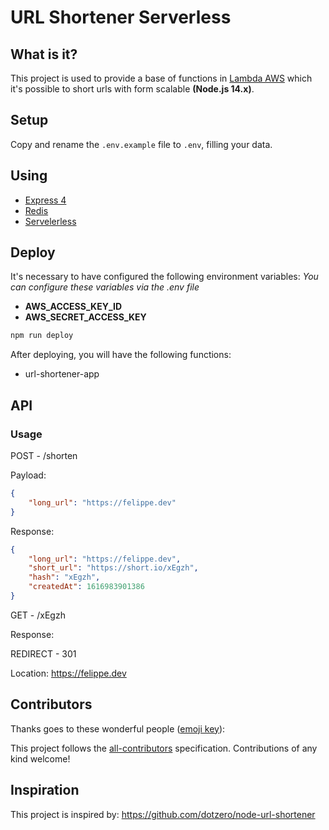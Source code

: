# URL Shortener Serverless

## What is it?

This project is used to provide a base of functions in [Lambda AWS](https://aws.amazon.com/pt/lambda/) which it's possible to short urls with form scalable **(Node.js 14.x)**.

## Setup  
Copy and rename the `.env.example` file to `.env`, filling your data.  
  
## Using
* [Express 4](http://expressjs.com/)
* [Redis](http://redis.io)
* [Servelerless](https://www.serverless.com/)


## Deploy  
It's necessary to have configured the following environment variables:
*You can configure these variables via the .env file*
 - **AWS_ACCESS_KEY_ID**
 - **AWS_SECRET_ACCESS_KEY**

 ```bat  
npm run deploy
```  

After deploying, you will have the following functions:

- url-shortener-app



## API

### Usage

POST - /shorten

Payload:
```json
{
    "long_url": "https://felippe.dev"
}
```

Response:
````json
{
    "long_url": "https://felippe.dev",
    "short_url": "https://short.io/xEgzh",
    "hash": "xEgzh",
    "createdAt": 1616983901386
}
````

GET - /xEgzh

Response:

REDIRECT - 301

Location: https://felippe.dev

## Contributors

Thanks goes to these wonderful people ([emoji key](https://github.com/kentcdodds/all-contributors#emoji-key)):

<!-- ALL-CONTRIBUTORS-LIST:START - Do not remove or modify this section -->
<!-- prettier-ignore -->
<!-- ALL-CONTRIBUTORS-LIST:END -->

This project follows the [all-contributors](https://github.com/kentcdodds/all-contributors) specification. Contributions of any kind welcome!

## Inspiration
This project is inspired by: https://github.com/dotzero/node-url-shortener
